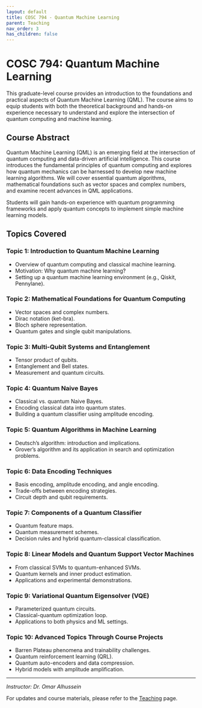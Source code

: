 ```yaml
---
layout: default
title: COSC 794 - Quantum Machine Learning
parent: Teaching
nav_order: 3
has_children: false
---
```



# COSC 794: Quantum Machine Learning

This graduate-level course provides an introduction to the foundations and practical aspects of Quantum Machine Learning (QML). The course aims to equip students with both the theoretical background and hands-on experience necessary to understand and explore the intersection of quantum computing and machine learning.

## Course Abstract

Quantum Machine Learning (QML) is an emerging field at the intersection of quantum computing and data-driven artificial intelligence. This course introduces the fundamental principles of quantum computing and explores how quantum mechanics can be harnessed to develop new machine learning algorithms. We will cover essential quantum algorithms, mathematical foundations such as vector spaces and complex numbers, and examine recent advances in QML applications.

Students will gain hands-on experience with quantum programming frameworks and apply quantum concepts to implement simple machine learning models.

## Topics Covered

### Topic 1: Introduction to Quantum Machine Learning
- Overview of quantum computing and classical machine learning.
- Motivation: Why quantum machine learning?
- Setting up a quantum machine learning environment (e.g., Qiskit, Pennylane).

### Topic 2: Mathematical Foundations for Quantum Computing
- Vector spaces and complex numbers.
- Dirac notation (ket-bra).
- Bloch sphere representation.
- Quantum gates and single qubit manipulations.

### Topic 3: Multi-Qubit Systems and Entanglement
- Tensor product of qubits.
- Entanglement and Bell states.
- Measurement and quantum circuits.

### Topic 4: Quantum Naive Bayes
- Classical vs. quantum Naive Bayes.
- Encoding classical data into quantum states.
- Building a quantum classifier using amplitude encoding.

### Topic 5: Quantum Algorithms in Machine Learning
- Deutsch’s algorithm: introduction and implications.
- Grover’s algorithm and its application in search and optimization problems.

### Topic 6: Data Encoding Techniques
- Basis encoding, amplitude encoding, and angle encoding.
- Trade-offs between encoding strategies.
- Circuit depth and qubit requirements.

### Topic 7: Components of a Quantum Classifier
- Quantum feature maps.
- Quantum measurement schemes.
- Decision rules and hybrid quantum-classical classification.

### Topic 8: Linear Models and Quantum Support Vector Machines
- From classical SVMs to quantum-enhanced SVMs.
- Quantum kernels and inner product estimation.
- Applications and experimental demonstrations.

### Topic 9: Variational Quantum Eigensolver (VQE)
- Parameterized quantum circuits.
- Classical-quantum optimization loop.
- Applications to both physics and ML settings.

### Topic 10: Advanced Topics Through Course Projects
- Barren Plateau phenomena and trainability challenges.
- Quantum reinforcement learning (QRL).
- Quantum auto-encoders and data compression.
- Hybrid models with amplitude amplification.

---

*Instructor: Dr. Omar Alhussein*

For updates and course materials, please refer to the [Teaching](/NETAI/teaching) page.
